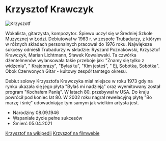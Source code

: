 # Krzysztof Krawczyk

![Krzyszotf](https://monitorwolynski.com/storage/news_image/main/j_1644260856983.jpg)

Wokalista, gitarzysta, kompozytor. Śpiewu uczył się w Średniej Szkole Muzycznej w Łodzi. Debiutował w 1963 r. w zespołe Trubadurzy, z którym w różnych składach personalnych pracował do 1976 roku. Największe sukcesy odnieśli Trubadurzy w składzie: Ryszard Poznakowski, Krzysztof Krawczyk, Marian Lichtmann, Sławek Kowalewski. Ta czwórka dżentelmenów wylansowała takie przeboje jak: "Znamy się tylko z widzenia", " Krajobrazy", "Byłaś tu", "Kim jesteś", " Ej, Sobótka, Sobótka". Obok Czerwonych Gitar - kultowy zespół tamtego okresu.

Debiut solowy Krzysztofa Krawczyka miał miejsce w roku 1973 gdy na rynku ukazała się jego płyta "Byłaś mi nadzieją" oraz wyemitowany został program "Kochałem Panią". W latach 80. przebywał w USA. Do kraju powrócił pod koniec lat 80. W 2002 roku nagrał rewelacyjną płytę "Bo marzę i śnię" udowadniając tym samym jak wielkim artysta jest.

* Narodziny 08.09.1946
* Wspaniałe życie pełne sukcesów
* Śmierć 05.04.2021

[Krzysztof na wikipedii](https://pl.wikipedia.org/wiki/Krzysztof_Krawczyk)
[Krzyszof na filmwebie](https://www.filmweb.pl/person/Krzysztof+Krawczyk-79493)

